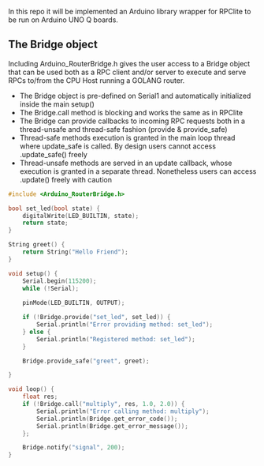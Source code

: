 In this repo it will be implemented an Arduino library wrapper for RPClite to be run on Arduino UNO Q boards.

## The Bridge object ##

Including Arduino_RouterBridge.h gives the user access to a Bridge object that can be used both as a RPC client and/or server to execute and serve RPCs to/from the CPU Host running a GOLANG router.

- The Bridge object is pre-defined on Serial1 and automatically initialized inside the main setup()
- The Bridge.call method is blocking and works the same as in RPClite
- The Bridge can provide callbacks to incoming RPC requests both in a thread-unsafe and thread-safe fashion (provide & provide_safe)
- Thread-safe methods execution is granted in the main loop thread where update_safe is called. By design users cannot access .update_safe() freely
- Thread-unsafe methods are served in an update callback, whose execution is granted in a separate thread. Nonetheless users can access .update() freely with caution


```cpp
#include <Arduino_RouterBridge.h>

bool set_led(bool state) {
    digitalWrite(LED_BUILTIN, state);
    return state;
}

String greet() {
    return String("Hello Friend");
}

void setup() {
    Serial.begin(115200);
    while (!Serial);
    
    pinMode(LED_BUILTIN, OUTPUT);

    if (!Bridge.provide("set_led", set_led)) {
        Serial.println("Error providing method: set_led");
    } else {
        Serial.println("Registered method: set_led");
    }

    Bridge.provide_safe("greet", greet);

}

void loop() {
    float res;
    if (!Bridge.call("multiply", res, 1.0, 2.0)) {
        Serial.println("Error calling method: multiply");
        Serial.println(Bridge.get_error_code());
        Serial.println(Bridge.get_error_message());
    };

    Bridge.notify("signal", 200);
}
```
